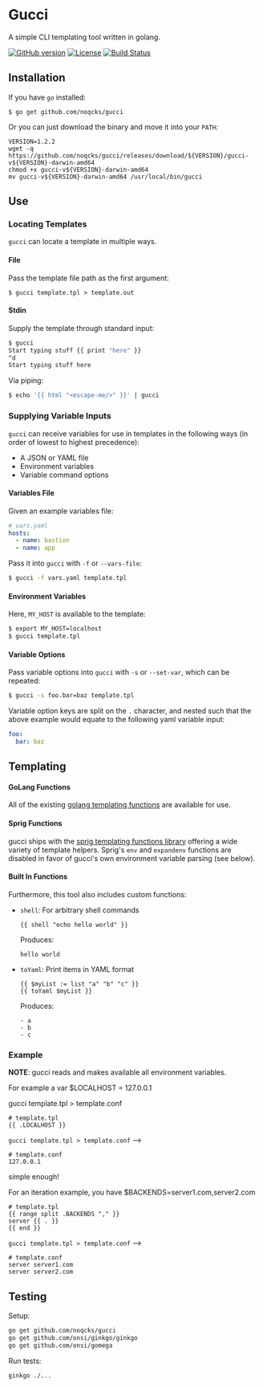 # Gucci

A simple CLI templating tool written in golang.

[![GitHub version](https://badge.fury.io/gh/noqcks%2Fgucci.svg)](https://badge.fury.io/gh/noqcks%2Fgucci)
[![License](https://img.shields.io/github/license/noqcks/gucci.svg)](https://github.com/noqcks/gucci/blob/master/LICENSE)
[![Build Status](https://travis-ci.org/noqcks/gucci.svg?branch=master)](https://travis-ci.org/noqcks/gucci)

## Installation

If you have `go` installed:

```
$ go get github.com/noqcks/gucci
```

Or you can just download the binary and move it into your `PATH`:

```
VERSION=1.2.2
wget -q https://github.com/noqcks/gucci/releases/download/${VERSION}/gucci-v${VERSION}-darwin-amd64
chmod +x gucci-v${VERSION}-darwin-amd64
mv gucci-v${VERSION}-darwin-amd64 /usr/local/bin/gucci
```

## Use

### Locating Templates

`gucci` can locate a template in multiple ways.

#### File

Pass the template file path as the first argument:

```
$ gucci template.tpl > template.out
```

#### Stdin

Supply the template through standard input:

```bash
$ gucci
Start typing stuff {{ print "here" }}
^d
Start typing stuff here
```

Via piping:

```bash
$ echo '{{ html "<escape-me/>" }}' | gucci
```

### Supplying Variable Inputs

`gucci` can receive variables for use in templates in the following ways (in order of lowest to highest precedence):
* A JSON or YAML file
* Environment variables
* Variable command options

#### Variables File

Given an example variables file:
```yaml
# vars.yaml
hosts:
  - name: bastion
  - name: app
```

Pass it into `gucci` with `-f` or `--vars-file`:
```bash
$ gucci -f vars.yaml template.tpl
```

#### Environment Variables

Here, `MY_HOST` is available to the template:
```bash
$ export MY_HOST=localhost
$ gucci template.tpl
```

#### Variable Options

Pass variable options into `gucci` with `-s` or `--set-var`, which can be repeated:
```bash
$ gucci -s foo.bar=baz template.tpl
```

Variable option keys are split on the `.` character, and nested such that
the above example would equate to the following yaml variable input:

```yaml
foo:
  bar: baz
```

## Templating

#### GoLang Functions

All of the existing [golang templating functions](https://golang.org/pkg/text/template/#hdr-Functions) are available for use.

#### Sprig Functions

gucci ships with the [sprig templating functions library](http://masterminds.github.io/sprig/) offering a wide variety of template helpers. Sprig's `env` and `expandenv` functions are disabled in favor of gucci's own environment variable parsing (see below).

#### Built In Functions

Furthermore, this tool also includes custom functions:

- `shell`: For arbitrary shell commands

   ```
   {{ shell "echo hello world" }}
   ```

   Produces:

   ```
   hello world
   ```


- `toYaml`: Print items in YAML format

   ```
   {{ $myList := list "a" "b" "c" }}
   {{ toYaml $myList }}
   ```

   Produces:

   ```
   - a
   - b
   - c
   ```

### Example

**NOTE**: gucci reads and makes available all environment variables.

For example a var $LOCALHOST = 127.0.0.1

gucci template.tpl > template.conf


```
# template.tpl
{{ .LOCALHOST }}
```

`gucci template.tpl > template.conf` -->

```
# template.conf
127.0.0.1
```

simple enough!

For an iteration example, you have $BACKENDS=server1.com,server2.com

```
# template.tpl
{{ range split .BACKENDS "," }}
server {{ . }}
{{ end }}
```

`gucci template.tpl > template.conf` -->


```
# template.conf
server server1.com
server server2.com
```

## Testing

Setup:

```bash
go get github.com/noqcks/gucci
go get github.com/onsi/ginkgo/ginkgo
go get github.com/onsi/gomega
```

Run tests:

```bash
ginkgo ./...
```
